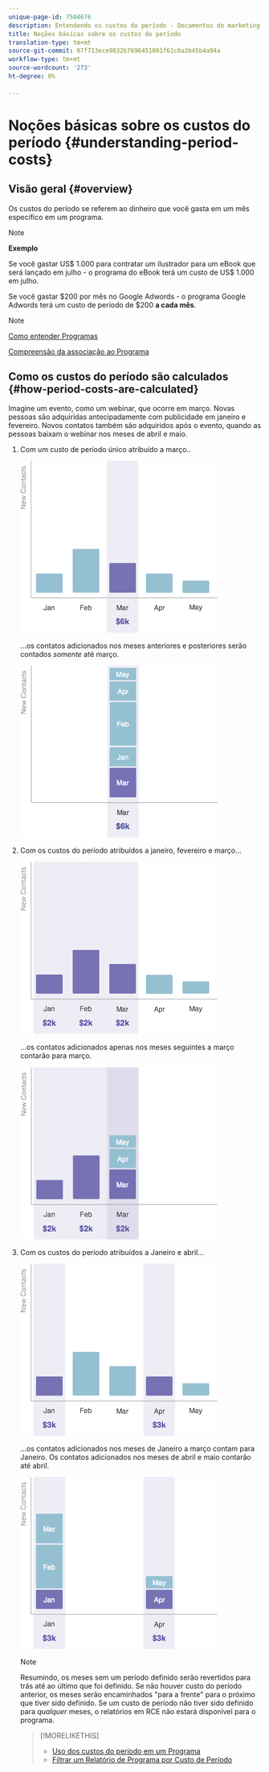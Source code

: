 ```yaml
---
unique-page-id: 7504676
description: Entendendo os custos do período - Documentos do marketing - Documentação do produto
title: Noções básicas sobre os custos do período
translation-type: tm+mt
source-git-commit: 07f713ece9832b7696451001f61c6a3b45b4a94a
workflow-type: tm+mt
source-wordcount: '273'
ht-degree: 0%

---
```



# Noções básicas sobre os custos do período {#understanding-period-costs}

## Visão geral {#overview}

Os custos do período se referem ao dinheiro que você gasta em um mês específico em um programa.

>[!NOTE]
>
>**Exemplo**
>
>Se você gastar US$ 1.000 para contratar um ilustrador para um eBook que será lançado em julho - o programa do eBook terá um custo de US$ 1.000 em julho.
>
>Se você gastar $200 por mês no Google Adwords - o programa Google Adwords terá um custo de período de $200 **a cada mês**.

>[!NOTE]
>
>[Como entender Programas](/help/marketo/product-docs/core-marketo-concepts/programs/creating-programs/understanding-programs.md)
>
>[Compreensão da associação ao Programa](/help/marketo/product-docs/core-marketo-concepts/programs/creating-programs/understanding-program-membership.md)

## Como os custos do período são calculados {#how-period-costs-are-calculated}

Imagine um evento, como um webinar, que ocorre em março. Novas pessoas são adquiridas antecipadamente com publicidade em janeiro e fevereiro. Novos contatos também são adquiridos após o evento, quando as pessoas baixam o webinar nos meses de abril e maio.

1. Com um custo de período único atribuído a março..

   ![](assets/graph1.png)

   ...os contatos adicionados nos meses anteriores e posteriores serão contados *somente* até março.

   ![](assets/graph2.png)

1. Com os custos do período atribuídos a janeiro, fevereiro e março...

   ![](assets/graph3.png)

   ...os contatos adicionados apenas nos meses seguintes a março contarão para março.

   ![](assets/graph4.png)

1. Com os custos do período atribuídos a Janeiro e abril...

   ![](assets/graph5.png)

   ...os contatos adicionados nos meses de Janeiro a março contam para Janeiro. Os contatos adicionados nos meses de abril e maio contarão até abril.

   ![](assets/graph6.png)

   >[!NOTE]
   >
   >Resumindo, os meses sem um período definido serão revertidos para trás até ao último que foi definido. Se não houver custo do período anterior, os meses serão encaminhados &quot;para a frente&quot; para o próximo que tiver sido definido. Se um custo de período não tiver sido definido para _qualquer_ meses, o relatórios em RCE não estará disponível para o programa.

   >[!MORELIKETHIS]
   >
   >* [Uso dos custos do período em um Programa](/help/marketo/product-docs/core-marketo-concepts/programs/working-with-programs/using-period-costs-in-a-program.md)
   >* [Filtrar um Relatório de Programa por Custo de Período](/help/marketo/product-docs/core-marketo-concepts/programs/program-performance-report/filter-a-program-report-by-period-cost.md)

